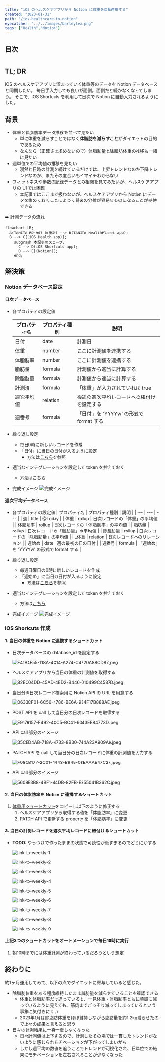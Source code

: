 ```yaml
---
title: "iOS のヘルスケアアプリから Notion に体重を自動連携する"
created: "2023-01-31"
path: "/ios-healthcare-to-notion"
eyecatcher: "../../images/barleytea.png"
tags: ["Health","Notion"]
---
```


## 目次

```toc
```

## TL; DR

iOS のヘルスケアアプリに溜まっていく体重等のデータを Notion データベースと同期したい。
毎日手入力しても良いが面倒。面倒だと続かなくなってしまう。
そこで、iOS Shortcuts を利用して日次で Notion に自動入力されるようにした。

## 背景

- 体重と体脂肪率データ推移を並べて見たい
    - 単に体重を減らすことではなく**体脂肪を減らすこと**がダイエットの目的であるため
    - なんなら（正確さは求めないので）体脂肪量と除脂肪体重の推移も一緒に見たい
- 週単位での平均値の推移を見たい
    - 漫然と日時の計測を続けているだけでは、上昇トレンドなのか下降トレンドなのか、またその度合いもイマイチわからない
- フィットネスや歩数の記録データとの相関を見てみたいが、ヘルスケアアプリの UI では困難
    - 本記事ではここまで扱わないが、ヘルスケアアプリから Notion にデータを集めておくことによって将来の分析が容易なものになることが期待できる

➡️ 計測データの流れ

```mermaid
flowchart LR;
  A(TANITA RD-907 体重計) --> B(TANITA HealthPlanet app);
  B --> C[(iOS Health app)];
	subgraph 本記事のスコープ;
	  C --> D(iOS Shortcuts app);
	  D --> E[(Notion)];
	end;
```

## 解決策

### Notion データベース設定

#### 日次データベース

- 各プロパティの設定値
    
    
    | プロパティ名 | プロパティ種別 | 説明 |
    | --- | --- | --- |
    | 日付 | date | 計測日 |
    | 体重 | number | ここに計測値を連携する |
    | 体脂肪率 | number | ここに計測値を連携する |
    | 脂肪量 | formula | 計測値から適当に計算する |
    | 除脂肪量 | formula | 計測値から適当に計算する |
    | 計測済 | formula | 「体重」が入力されていれば true |
    | 週次平均値 | relation | 後述の週次平均レコードへの紐付けを設定する |
    | 週番号 | formula | 「日付」を ’YYYYw’ の形式で format する |
- 繰り返し設定
    - 毎日0時に新しいレコードを作成
    - 「日付」に当日の日付が入るように設定
        - 方法は[こちら](https://www.notion.so/ccc054d232254c89a2a64d548387ea21?pvs=21)を参照
- 適当なインテグレーションを設定して token を控えておく
    - 方法は[こちら](https://www.notion.so/ja-jp/help/create-integrations-with-the-notion-api#%E5%86%85%E9%83%A8%E3%82%A4%E3%83%B3%E3%83%86%E3%82%B0%E3%83%AC%E3%83%BC%E3%82%B7%E3%83%A7%E3%83%B3%E3%81%AE%E4%BD%9C%E6%88%90)
- 完成イメージ
    ![完成イメージ](./output-preview-daily.png)
    

#### 週次平均データベース

- 各プロパティの設定値
    | プロパティ名 | プロパティ種別 | 説明 |
    | --- | --- | --- |
    | 週 | title | @Today |
    | 体重 | rollup | 日次レコードの「体重」の平均値 |
    | 体脂肪率 | rollup | 日次レコードの「体脂肪率」の平均値 |
    | 脂肪量 | rollup | 日次レコードの「脂肪量」の平均値 |
    | 除脂肪量 | rollup | 日次レコードの「除脂肪量」の平均値 |
    | _体重 | relation | 日次レコードへのリレーション |
    | 週始め | date | 週の最初の日の日付 |
    | 週番号 | formula | 「週始め」を ’YYYYw’ の形式で format する |
- 繰り返し設定
    - 毎週日曜日の0時に新しいレコードを作成
    - 「週始め」に当日の日付が入るように設定
        - 方法は[こちら](https://www.notion.so/ccc054d232254c89a2a64d548387ea21?pvs=21)を参照
- 適当なインテグレーションを設定して token を控えておく
    - 方法は[こちら](https://www.notion.so/ja-jp/help/create-integrations-with-the-notion-api#%E5%86%85%E9%83%A8%E3%82%A4%E3%83%B3%E3%83%86%E3%82%B0%E3%83%AC%E3%83%BC%E3%82%B7%E3%83%A7%E3%83%B3%E3%81%AE%E4%BD%9C%E6%88%90)
    
- 完成イメージ
    ![完成イメージ](./output-preview-weekly.png)
    

### iOS Shortcuts 作成

#### 1. 当日の体重を Notion に連携するショートカット

- 日次データベースの database_id を設定する
    
    ![F41B4F55-118A-4C14-A274-C4720A88CD87.jpeg](./daily-database-id.jpeg)
    
- ヘルスケアアプリから当日の体重の計測値を取得する
    
    ![82EC04DD-45AD-4ED2-B446-010499C4587D.jpeg](./get-weight-from-healthcare.jpeg)
    
- 当日分の日次レコード検索用に Notion API の URL を用意する
    
    ![0633CF01-6C56-4786-BE6A-934F17B888AE.jpeg](./daily-api-url.jpeg)
    
- POST API を call して当日分の日次レコードを取得する
    
    ![E9176157-F492-4CC5-BC41-6043EE84773D.jpeg](./daily-call-post-api.jpeg)
    
- API call 部分のイメージ
    
    ![35CED4AB-718A-4733-8B30-744A23A909A6.jpeg](./daily-call-post-api-detail.jpeg)
    
- PATCH API を call して当日分の日次レコードに体重の計測値を入力する
    
    ![F08CB177-2C01-4443-B945-08EAAAE47C2F.jpeg](./daily-call-patch-api.jpeg)
    
- API call 部分のイメージ
    
    ![5608E3B8-4BF1-44DB-82FB-E355041B362C.jpeg](./daily-call-patch-api-detail.jpeg)

#### 2. 当日の体脂肪率を Notion に連携するショートカット

1. [体重用ショートカット](#当日の体重を-notion-に連携するショートカット)をコピーし以下のように修正する
    1. ヘルスケアアプリから取得する値を「体脂肪率」に変更
    2. PATCH API で更新する property を「体脂肪率」に変更

#### 3. 当日の計測レコードを週次平均レコードに紐付けるショートカット

- **TODO:** やっつけで作ったままの状態で可読性が低すぎるのでどうにかする
    
    ![link-to-weekly-1](./link-to-weekly-1.jpeg)
    
    ![link-to-weekly-2](./link-to-weekly-2.jpeg)
    
    ![link-to-weekly-3](./link-to-weekly-3.jpeg)
    
    ![link-to-weekly-4](./link-to-weekly-4.jpeg)
    
    ![link-to-weekly-5](./link-to-weekly-5.jpeg)
    
    ![link-to-weekly-6](./link-to-weekly-6.jpeg)
    
    ![link-to-weekly-7](./link-to-weekly-7.jpeg)
    
    ![link-to-weekly-8](./link-to-weekly-8.jpeg)
    
    ![link-to-weekly-9](./link-to-weekly-9.jpeg)
    

#### 上記3つのショートカットをオートメーションで毎日10時に実行

1. 朝10時までには体重計測が終わっているだろうという想定

## 終わりに

約1ヶ月運用してみて、以下の点でダイエットに寄与していると感じた。

- 除脂肪体重をある程度維持したまま脂肪量を減らせていることを確認できる
    - 体重と体脂肪率だけ追っていると、一見体重・体脂肪率ともに順調に減っているように見えても、筋肉までごっそり減ってしまっているという事象に気付きにくい
    - 2023年1月は除脂肪体重をほぼ維持しながら脂肪量を約1.2kg減らせたので上々の成果と言えると思う
- 日々の計測結果に一喜一憂しなくなった
    - 日々計測値は上下するので、計測したその場では一貫したトレンドがないように感じられモチベーションが下がってしまいがち
    - しかし週平均の数値を追うことでトレンドが可視化され、日単位での結果にモチベーションを左右されることが少なくなった

